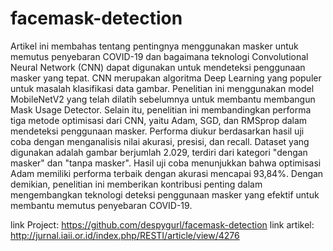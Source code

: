 # facemask-detection

Artikel ini membahas tentang pentingnya menggunakan masker untuk memutus penyebaran COVID-19 dan bagaimana teknologi Convolutional Neural Network (CNN) dapat digunakan untuk mendeteksi penggunaan masker yang tepat. CNN merupakan algoritma Deep Learning yang populer untuk masalah klasifikasi data gambar. Penelitian ini menggunakan model MobileNetV2 yang telah dilatih sebelumnya untuk membantu membangun Mask Usage Detector. Selain itu, penelitian ini membandingkan performa tiga metode optimisasi dari CNN, yaitu Adam, SGD, dan RMSprop dalam mendeteksi penggunaan masker. Performa diukur berdasarkan hasil uji coba dengan menganalisis nilai akurasi, presisi, dan recall. Dataset yang digunakan adalah gambar berjumlah 2.029, terdiri dari kategori "dengan masker" dan "tanpa masker". Hasil uji coba menunjukkan bahwa optimisasi Adam memiliki performa terbaik dengan akurasi mencapai 93,84%. Dengan demikian, penelitian ini memberikan kontribusi penting dalam mengembangkan teknologi deteksi penggunaan masker yang efektif untuk membantu memutus penyebaran COVID-19.

link Project: https://github.com/despygurl/facemask-detection
link artikel: http://jurnal.iaii.or.id/index.php/RESTI/article/view/4276
